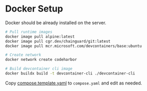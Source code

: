 # Docker Setup

Docker should be already installed on the server.

```bash
# Pull runtime images
docker image pull alpine:latest
docker image pull cgr.dev/chainguard/git:latest
docker image pull mcr.microsoft.com/devcontainers/base:ubuntu

# Create network
docker network create codeharbor

# Build devcontainer cli image
docker buildx build -t devcontainer-cli ./devcontainer-cli
``` 

Copy [compose.template.yaml](compose.template.yaml) to `compose.yaml` and edit as needed.